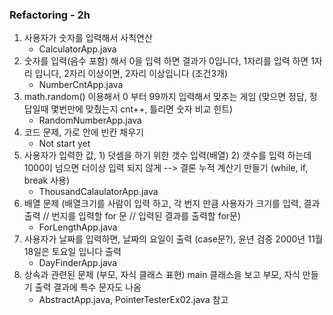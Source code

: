 ### Refactoring - 2h

1. 사용자가 숫자를 입력해서 사칙연산
	- CalculatorApp.java
2. 숫자를 입력(음수 포함) 해서 0을 입력 하면 결과가 0입니다, 1자리를 입력 하면 1자리 입니다, 2자리 이상이면, 2자리 이상입니다 (조건3개)
	- NumberCntApp.java
3. math.random() 이용해서 0 부터 99까지 입력해서 맞추는 게임 (맞으면 정답, 정답일때 몇번만에 맞췄는지 cnt++, 틀리면 숫자 비교 힌트)
	- RandomNumberApp.java
4. 코드 문제, 가로 안에 빈칸 채우기
	- Not start yet
5. 사용자가 입력한 값, 1) 덧셈을 하기 위한 갯수 입력(배열) 2) 갯수를 입력 하는데 1000이 넘으면 더이상 입력 되지 않게 --> 결론 누적 계산기 만들기 (while, if, break 사용)
	- ThousandCalaulatorApp.java
6. 배열 문제 (배열크기를 사람이 입력 하고, 각 번지 만큼 사용자가 크기를 입력, 결과 출력 // 번지를 입력할 for 문  // 입력된 결과를 출력할 for문)
	- ForLengthApp.java
7. 사용자가 날짜를 입력하면, 날짜의 요일이 출력 (case문?), 윤년 검증 2000년 11월 18일은 토요일 입니다 출력
	- DayFinderApp.java
8. 상속과 관련된 문제 (부모, 자식 클래스 표현) main 클래스을 보고 부모, 자식 만들기 출력 결과에 특수 문자도 나옴
	- AbstractApp.java, PointerTesterEx02.java 참고